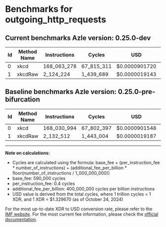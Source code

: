 # Benchmarks for outgoing_http_requests

## Current benchmarks Azle version: 0.25.0-dev

| Id  | Method Name | Instructions | Cycles     | USD           | USD/Million Calls | Change                            |
| --- | ----------- | ------------ | ---------- | ------------- | ----------------- | --------------------------------- |
| 0   | xkcd        | 168_063_278  | 67_815_311 | $0.0000901720 | $90.17            | <font color="red">+32_284</font>  |
| 1   | xkcdRaw     | 2_124_224    | 1_439_689  | $0.0000019143 | $1.91             | <font color="green">-8_288</font> |

## Baseline benchmarks Azle version: 0.25.0-pre-bifurcation

| Id  | Method Name | Instructions | Cycles     | USD           | USD/Million Calls |
| --- | ----------- | ------------ | ---------- | ------------- | ----------------- |
| 0   | xkcd        | 168_030_994  | 67_802_397 | $0.0000901548 | $90.15            |
| 1   | xkcdRaw     | 2_132_512    | 1_443_004  | $0.0000019187 | $1.91             |

---

**Note on calculations:**

-   Cycles are calculated using the formula: base_fee + (per_instruction_fee \* number_of_instructions) + (additional_fee_per_billion \* floor(number_of_instructions / 1_000_000_000))
-   base_fee: 590_000 cycles
-   per_instruction_fee: 0.4 cycles
-   additional_fee_per_billion: 400_000_000 cycles per billion instructions
-   USD value is derived from the total cycles, where 1 trillion cycles = 1 XDR, and 1 XDR = $1.329670 (as of October 24, 2024)

For the most up-to-date XDR to USD conversion rate, please refer to the [IMF website](https://www.imf.org/external/np/fin/data/rms_sdrv.aspx).
For the most current fee information, please check the [official documentation](https://internetcomputer.org/docs/current/developer-docs/gas-cost#execution).
